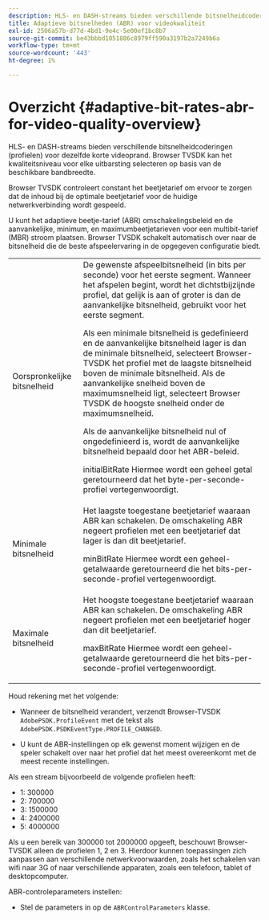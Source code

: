 ```yaml
---
description: HLS- en DASH-streams bieden verschillende bitsnelheidcoderingen (profielen) voor dezelfde korte videoprand. Browser TVSDK kan het kwaliteitsniveau voor elke uitbarsting selecteren op basis van de beschikbare bandbreedte.
title: Adaptieve bitsnelheden (ABR) voor videokwaliteit
exl-id: 2506a57b-d77d-4bd1-9e4c-5e00ef1bc8b7
source-git-commit: be43bbbd1051886c8979ff590a3197b2a7249b6a
workflow-type: tm+mt
source-wordcount: '443'
ht-degree: 1%

---
```


# Overzicht {#adaptive-bit-rates-abr-for-video-quality-overview}

HLS- en DASH-streams bieden verschillende bitsnelheidcoderingen (profielen) voor dezelfde korte videoprand. Browser TVSDK kan het kwaliteitsniveau voor elke uitbarsting selecteren op basis van de beschikbare bandbreedte.

Browser TVSDK controleert constant het beetjetarief om ervoor te zorgen dat de inhoud bij de optimale beetjetarief voor de huidige netwerkverbinding wordt gespeeld.

U kunt het adaptieve beetje-tarief (ABR) omschakelingsbeleid en de aanvankelijke, minimum, en maximumbeetjetarieven voor een multibit-tarief (MBR) stroom plaatsen. Browser TVSDK schakelt automatisch over naar de bitsnelheid die de beste afspeelervaring in de opgegeven configuratie biedt.

<table id="table_AF838E082235406AA359BF1C1A77F85F"> 
 <tbody> 
  <tr> 
   <td colname="col01"> Oorspronkelijke bitsnelheid </td> 
   <td colname="col2">De gewenste afspeelbitsnelheid (in bits per seconde) voor het eerste segment. Wanneer het afspelen begint, wordt het dichtstbijzijnde profiel, dat gelijk is aan of groter is dan de aanvankelijke bitsnelheid, gebruikt voor het eerste segment. <p> Als een minimale bitsnelheid is gedefinieerd en de aanvankelijke bitsnelheid lager is dan de minimale bitsnelheid, selecteert Browser-TVSDK het profiel met de laagste bitsnelheid boven de minimale bitsnelheid. Als de aanvankelijke snelheid boven de maximumsnelheid ligt, selecteert Browser TVSDK de hoogste snelheid onder de maximumsnelheid. </p> <p>Als de aanvankelijke bitsnelheid nul of ongedefinieerd is, wordt de aanvankelijke bitsnelheid bepaald door het ABR-beleid. </p> <p><span class="codeph"> initialBitRate</span> Hiermee wordt een geheel getal geretourneerd dat het byte-per-seconde-profiel vertegenwoordigt. </p> </td> 
  </tr> 
  <tr> 
   <td colname="col01"> Minimale bitsnelheid </td> 
   <td colname="col2">Het laagste toegestane beetjetarief waaraan ABR kan schakelen. De omschakeling ABR negeert profielen met een beetjetarief dat lager is dan dit beetjetarief. <p><span class="codeph"> minBitRate</span> Hiermee wordt een geheel-getalwaarde geretourneerd die het bits-per-seconde-profiel vertegenwoordigt. </p> </td> 
  </tr> 
  <tr> 
   <td colname="col01"> Maximale bitsnelheid </td> 
   <td colname="col2">Het hoogste toegestane beetjetarief waaraan ABR kan schakelen. De omschakeling ABR negeert profielen met een beetjetarief hoger dan dit beetjetarief. <p><span class="codeph"> maxBitRate</span> Hiermee wordt een geheel-getalwaarde geretourneerd die het bits-per-seconde-profiel vertegenwoordigt. </p> </td> 
  </tr> 
 </tbody> 
</table>

Houd rekening met het volgende:

* Wanneer de bitsnelheid verandert, verzendt Browser-TVSDK `AdobePSDK.ProfileEvent` met de tekst als `AdobePSDK.PSDKEventType.PROFILE_CHANGED`.

* U kunt de ABR-instellingen op elk gewenst moment wijzigen en de speler schakelt over naar het profiel dat het meest overeenkomt met de meest recente instellingen.

Als een stream bijvoorbeeld de volgende profielen heeft:

* 1: 300000
* 2: 700000
* 3: 1500000
* 4: 2400000
* 5: 4000000

Als u een bereik van 300000 tot 2000000 opgeeft, beschouwt Browser-TVSDK alleen de profielen 1, 2 en 3. Hierdoor kunnen toepassingen zich aanpassen aan verschillende netwerkvoorwaarden, zoals het schakelen van wifi naar 3G of naar verschillende apparaten, zoals een telefoon, tablet of desktopcomputer.

ABR-controleparameters instellen:

* Stel de parameters in op de `ABRControlParameters` klasse.
